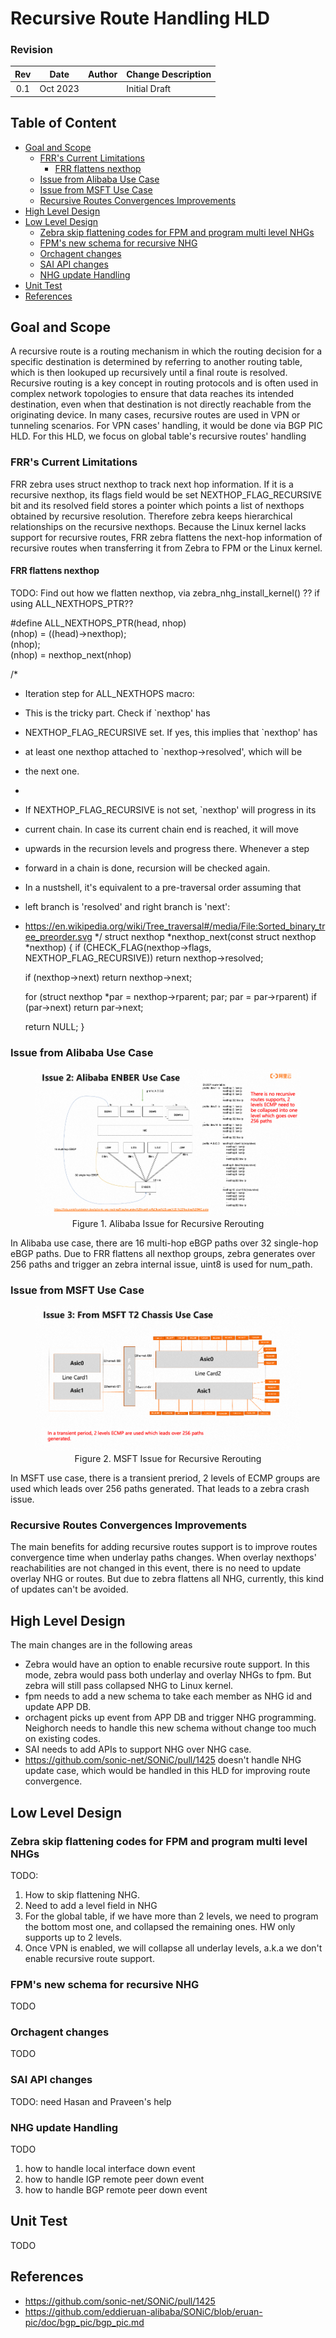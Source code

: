 <!-- omit in toc -->
# Recursive Route Handling HLD
<!-- omit in toc -->
### Revision
| Rev |     Date    |       Author           | Change Description                |
|:---:|:-----------:|:----------------------:|-----------------------------------|
| 0.1 | Oct    2023 |                        | Initial Draft                     |

<!-- omit in toc -->
## Table of Content
- [Goal and Scope](#goal-and-scope)
  - [FRR's Current Limitations](#frrs-current-limitations)
    - [FRR flattens nexthop](#frr-flattens-nexthop)
  - [Issue from Alibaba Use Case](#issue-from-alibaba-use-case)
  - [Issue from MSFT Use Case](#issue-from-msft-use-case)
  - [Recursive Routes Convergences Improvements](#recursive-routes-convergences-improvements)
- [High Level Design](#high-level-design)
- [Low Level Design](#low-level-design)
  - [Zebra skip flattening codes for FPM and program multi level NHGs](#zebra-skip-flattening-codes-for-fpm-and-program-multi-level-nhgs)
  - [FPM's new schema for recursive NHG](#fpms-new-schema-for-recursive-nhg)
  - [Orchagent changes](#orchagent-changes)
  - [SAI API changes](#sai-api-changes)
  - [NHG update Handling](#nhg-update-handling)
- [Unit Test](#unit-test)
- [References](#references)

## Goal and Scope
A recursive route is a routing mechanism in which the routing decision for a specific destination is determined by referring to another routing table, which is then lookuped up recursively until a final route is resolved. Recursive routing is a key concept in routing protocols and is often used in complex network topologies to ensure that data reaches its intended destination, even when that destination is not directly reachable from the originating device. In many cases, recursive routes are used in VPN or tunneling scenarios. For VPN cases' handling, it would be done via BGP PIC HLD. For this HLD, we focus on global table's recursive routes' handling

### FRR's Current Limitations
FRR zebra uses struct nexthop to track next hop information. If it is a recursive nexthop, its flags field would be set NEXTHOP_FLAG_RECURSIVE bit and its resolved field stores a pointer which points a list of nexthops obtained by recursive resolution. Therefore zebra keeps hierarchical relationships on the recursive nexthops. Because the Linux kernel lacks support for recursive routes, FRR zebra flattens the next-hop information of recursive routes when transferring it from Zebra to FPM or the Linux kernel.

#### FRR flattens nexthop
TODO: Find out how we flatten nexthop, via zebra_nhg_install_kernel() ?? if using ALL_NEXTHOPS_PTR??


#define ALL_NEXTHOPS_PTR(head, nhop)					\
	(nhop) = ((head)->nexthop);					\
	(nhop);								\
	(nhop) = nexthop_next(nhop)


/*
 * Iteration step for ALL_NEXTHOPS macro:
 * This is the tricky part. Check if `nexthop' has
 * NEXTHOP_FLAG_RECURSIVE set. If yes, this implies that `nexthop' has
 * at least one nexthop attached to `nexthop->resolved', which will be
 * the next one.
 *
 * If NEXTHOP_FLAG_RECURSIVE is not set, `nexthop' will progress in its
 * current chain. In case its current chain end is reached, it will move
 * upwards in the recursion levels and progress there. Whenever a step
 * forward in a chain is done, recursion will be checked again.
 * In a nustshell, it's equivalent to a pre-traversal order assuming that
 * left branch is 'resolved' and right branch is 'next':
 * https://en.wikipedia.org/wiki/Tree_traversal#/media/File:Sorted_binary_tree_preorder.svg
 */
struct nexthop *nexthop_next(const struct nexthop *nexthop)
{
	if (CHECK_FLAG(nexthop->flags, NEXTHOP_FLAG_RECURSIVE))
		return nexthop->resolved;

	if (nexthop->next)
		return nexthop->next;

	for (struct nexthop *par = nexthop->rparent; par; par = par->rparent)
		if (par->next)
			return par->next;

	return NULL;
}

### Issue from Alibaba Use Case
<figure align=center>
    <img src="images/alibaba_issue.png" >
    <figcaption>Figure 1. Alibaba Issue for Recursive Rerouting <figcaption>
</figure> 
In Alibaba use case, there are 16 multi-hop eBGP paths over 32 single-hop eBGP paths. Due to FRR flattens all nexthop groups, zebra generates over 256 paths and trigger an zebra internal issue, uint8 is used for num_path. 

### Issue from MSFT Use Case
<figure align=center>
    <img src="images/msft_issue.png" >
    <figcaption>Figure 2. MSFT Issue for Recursive Rerouting <figcaption>
</figure> 
In MSFT use case, there is a transient preriod, 2 levels of ECMP groups are used which leads over 256 paths generated. That leads to a zebra crash issue. 

### Recursive Routes Convergences Improvements
The main benefits for adding recursive routes support is to improve routes convergence time when underlay paths changes. When overlay nexthops' reachabilities are not changed in this event, there is no need to update overlay NHG or routes. But due to zebra flattens all NHG, currently, this kind of updates can't be avoided. 

## High Level Design
The main changes are in the following areas

- Zebra would have an option to enable recursive route support. In this mode, zebra would pass both underlay and overlay NHGs to fpm. But zebra will still pass collapsed NHG to Linux kernel. 
- fpm needs to add a new schema to take each member as NHG id and update APP DB.
- orchagent picks up event from APP DB and trigger NHG programming. Neighorch needs to handle this new schema without change too much on existing codes.
- SAI needs to add APIs to support NHG over NHG case.
- https://github.com/sonic-net/SONiC/pull/1425 doesn't handle NHG update case, which would be handled in this HLD for improving route convergence. 

## Low Level Design
### Zebra skip flattening codes for FPM and program multi level NHGs
TODO:
1. How to skip flattening NHG.
2. Need to add a level field in NHG
3. For the global table, if we have more than 2 levels, we need to program the bottom most one, and collapsed the remaining ones. HW only supports up to 2 levels. 
4. Once VPN is enabled, we will collapse all underlay levels, a.k.a we don't enable recursive route support. 

### FPM's new schema for recursive NHG
TODO

### Orchagent changes
TODO

### SAI API changes
TODO: need Hasan and Praveen's help

### NHG update Handling
TODO
1. how to handle local interface down event
2. how to handle IGP remote peer down event
3. how to handle BGP remote peer down event

## Unit Test
TODO

## References
- https://github.com/sonic-net/SONiC/pull/1425
- https://github.com/eddieruan-alibaba/SONiC/blob/eruan-pic/doc/bgp_pic/bgp_pic.md
